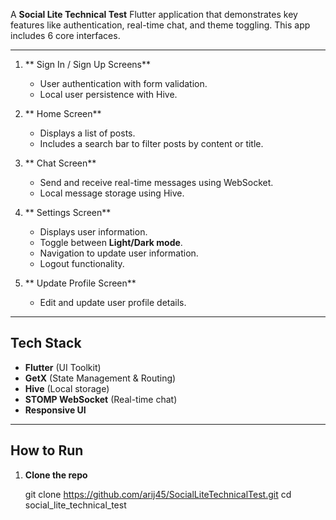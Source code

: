 
A **Social Lite Technical Test** Flutter application that demonstrates key features like authentication, real-time chat, and theme toggling. This app includes 6 core interfaces.

---


1. **  Sign In / Sign Up Screens**
   - User authentication with form validation.
   - Local user persistence with Hive.

2. ** Home Screen**
   - Displays a list of posts.
   - Includes a search bar to filter posts by content or title.

3. ** Chat Screen**
   - Send and receive real-time messages using WebSocket.
   - Local message storage using Hive.

4. ** Settings Screen**
   - Displays user information.
   - Toggle between **Light/Dark mode**.
   - Navigation to update user information.
   - Logout functionality.

5. ** Update Profile Screen**
   - Edit and update user profile details.

---

## Tech Stack

- **Flutter** (UI Toolkit)
- **GetX** (State Management & Routing)
- **Hive** (Local storage)
- **STOMP WebSocket** (Real-time chat)
- **Responsive UI** 

---

##  How to Run

1. **Clone the repo**
   
   git clone https://github.com/arij45/SocialLiteTechnicalTest.git
   cd social_lite_technical_test


